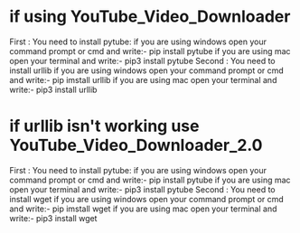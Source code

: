 # if using YouTube_Video_Downloader
First :
  You need to install pytube: 
    if you are using windows open your command prompt or cmd and write:- pip install pytube
    if you are using mac open your terminal and write:- pip3 install pytube 
Second :
  You need to install urllib
    if you are using windows open your command prompt or cmd and write:- pip imstall urllib
    if you are using mac open your terminal and write:- pip3 install urllib 
    
# if urllib isn't working use YouTube_Video_Downloader_2.0
First :
  You need to install pytube: 
    if you are using windows open your command prompt or cmd and write:- pip install pytube
    if you are using mac open your terminal and write:- pip3 install pytube 
Second :
    You need to install wget
    if you are using windows open your command prompt or cmd and write:- pip imstall wget
    if you are using mac open your terminal and write:- pip3 install wget
